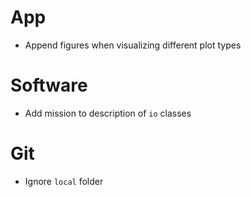 # App

- Append figures when visualizing different plot types

# Software

- Add mission to description of `io` classes

# Git

- Ignore `local` folder
